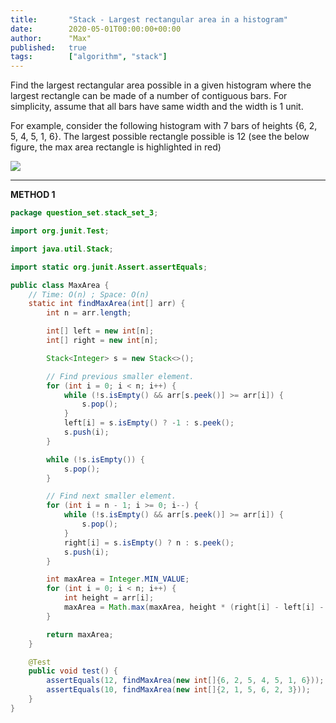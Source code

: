 ```yaml
---
title:       "Stack - Largest rectangular area in a histogram"
date:        2020-05-01T00:00:00+00:00
author:      "Max"
published:   true
tags:        ["algorithm", "stack"]
---
```


Find the largest rectangular area possible in a given histogram where the largest rectangle can be made of a number of contiguous bars. For simplicity, assume that all bars have same width and the width is 1 unit.

For example, consider the following histogram with 7 bars of heights {6, 2, 5, 4, 5, 1, 6}. The largest possible rectangle possible is 12 (see the below figure, the max area rectangle is highlighted in red)

![](https://media.geeksforgeeks.org/wp-content/cdn-uploads/histogram1.png)

---

**METHOD 1**

```java
package question_set.stack_set_3;

import org.junit.Test;

import java.util.Stack;

import static org.junit.Assert.assertEquals;

public class MaxArea {
    // Time: O(n) ; Space: O(n)
    static int findMaxArea(int[] arr) {
        int n = arr.length;

        int[] left = new int[n];
        int[] right = new int[n];

        Stack<Integer> s = new Stack<>();

        // Find previous smaller element.
        for (int i = 0; i < n; i++) {
            while (!s.isEmpty() && arr[s.peek()] >= arr[i]) {
                s.pop();
            }
            left[i] = s.isEmpty() ? -1 : s.peek();
            s.push(i);
        }

        while (!s.isEmpty()) {
            s.pop();
        }

        // Find next smaller element.
        for (int i = n - 1; i >= 0; i--) {
            while (!s.isEmpty() && arr[s.peek()] >= arr[i]) {
                s.pop();
            }
            right[i] = s.isEmpty() ? n : s.peek();
            s.push(i);
        }

        int maxArea = Integer.MIN_VALUE;
        for (int i = 0; i < n; i++) {
            int height = arr[i];
            maxArea = Math.max(maxArea, height * (right[i] - left[i] - 1));
        }

        return maxArea;
    }

    @Test
    public void test() {
        assertEquals(12, findMaxArea(new int[]{6, 2, 5, 4, 5, 1, 6}));
        assertEquals(10, findMaxArea(new int[]{2, 1, 5, 6, 2, 3}));
    }
}
```
